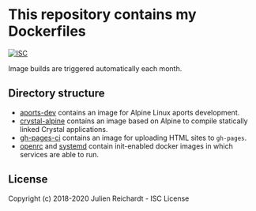 # This repository contains my Dockerfiles

[![ISC](https://img.shields.io/badge/License-ISC-blue.svg?style=flat-square)](https://en.wikipedia.org/wiki/ISC_license)

Image builds are triggered automatically each month.

## Directory structure

- [aports-dev](./aports-dev) contains an image for Alpine Linux aports development.
- [crystal-alpine](./crystal-alpine) contains an image based on Alpine to compile statically linked Crystal applications.
- [gh-pages-ci](.//gh-pages-ci) contains an image for uploading HTML sites to `gh-pages`.
- [openrc](./openrc) and [systemd](./systemd) contain init-enabled docker images in which services are able to run.

## License

Copyright (c) 2018-2020 Julien Reichardt - ISC License
